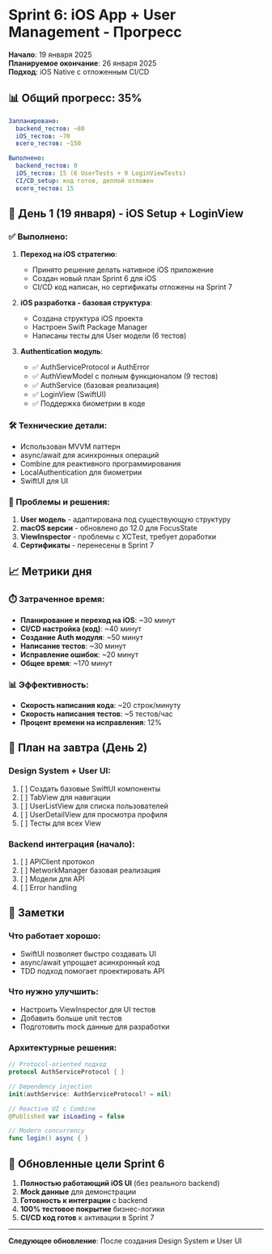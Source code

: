 # Sprint 6: iOS App + User Management - Прогресс

**Начало**: 19 января 2025  
**Планируемое окончание**: 26 января 2025  
**Подход**: iOS Native с отложенным CI/CD

## 📊 Общий прогресс: 35%

```yaml
Запланировано:
  backend_тестов: ~80
  iOS_тестов: ~70
  всего_тестов: ~150

Выполнено:
  backend_тестов: 0
  iOS_тестов: 15 (6 UserTests + 9 LoginViewTests)
  CI/CD_setup: код готов, деплой отложен
  всего_тестов: 15
```

## 📅 День 1 (19 января) - iOS Setup + LoginView

### ✅ Выполнено:
1. **Переход на iOS стратегию**:
   - Принято решение делать нативное iOS приложение
   - Создан новый план Sprint 6 для iOS
   - CI/CD код написан, но сертификаты отложены на Sprint 7

2. **iOS разработка - базовая структура**:
   - Создана структура iOS проекта
   - Настроен Swift Package Manager
   - Написаны тесты для User модели (6 тестов)

3. **Authentication модуль**:
   - ✅ AuthServiceProtocol и AuthError
   - ✅ AuthViewModel с полным функционалом (9 тестов)
   - ✅ AuthService (базовая реализация)
   - ✅ LoginView (SwiftUI)
   - ✅ Поддержка биометрии в коде

### 🛠️ Технические детали:
- Использован MVVM паттерн
- async/await для асинхронных операций
- Combine для реактивного программирования
- LocalAuthentication для биометрии
- SwiftUI для UI

### 🚧 Проблемы и решения:
1. **User модель** - адаптирована под существующую структуру
2. **macOS версии** - обновлено до 12.0 для FocusState
3. **ViewInspector** - проблемы с XCTest, требует доработки
4. **Сертификаты** - перенесены в Sprint 7

## 📈 Метрики дня

### ⏱️ Затраченное время:
- **Планирование и переход на iOS**: ~30 минут
- **CI/CD настройка (код)**: ~40 минут
- **Создание Auth модуля**: ~50 минут
- **Написание тестов**: ~30 минут
- **Исправление ошибок**: ~20 минут
- **Общее время**: ~170 минут

### 📊 Эффективность:
- **Скорость написания кода**: ~20 строк/минуту
- **Скорость написания тестов**: ~5 тестов/час
- **Процент времени на исправления**: 12%

## 🚀 План на завтра (День 2)

### Design System + User UI:
1. [ ] Создать базовые SwiftUI компоненты
2. [ ] TabView для навигации
3. [ ] UserListView для списка пользователей
4. [ ] UserDetailView для просмотра профиля
5. [ ] Тесты для всех View

### Backend интеграция (начало):
1. [ ] APIClient протокол
2. [ ] NetworkManager базовая реализация
3. [ ] Модели для API
4. [ ] Error handling

## 📝 Заметки

### Что работает хорошо:
- SwiftUI позволяет быстро создавать UI
- async/await упрощает асинхронный код
- TDD подход помогает проектировать API

### Что нужно улучшить:
- Настроить ViewInspector для UI тестов
- Добавить больше unit тестов
- Подготовить mock данные для разработки

### Архитектурные решения:
```swift
// Protocol-oriented подход
protocol AuthServiceProtocol { }

// Dependency injection
init(authService: AuthServiceProtocol? = nil)

// Reactive UI с Combine
@Published var isLoading = false

// Modern concurrency
func login() async { }
```

## 🎯 Обновленные цели Sprint 6

1. **Полностью работающий iOS UI** (без реального backend)
2. **Mock данные** для демонстрации
3. **Готовность к интеграции** с backend
4. **100% тестовое покрытие** бизнес-логики
5. **CI/CD код готов** к активации в Sprint 7

---

**Следующее обновление**: После создания Design System и User UI
